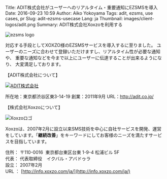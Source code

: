 Title: ADIT株式会社がユーザーへのリアルタイム・重要通知にEZSMSを導入
Date: 2016-09-23 10:59
Author: Aiko Yokoyama
Tags: adit, ezsms, use cases, pr
Slug: adit-ezsms-usecase
Lang: ja
Thumbnail: images/client-logos/adit.png
Summary: ADIT株式会社Xoxzoを利用する

![ezsms logo]({filename}/images/ezsms_logo1.png)

対応する手段としてXOXZO様のEZSMSサービスを導入するに至りました。
ユーザーのニーズに合わせて登録いただけますし、リアルタイム性が必要な通知や、
重要な通知などを今まで以上にユーザーに伝達することが出来るようになり、
大変満足しております。

【ADIT株式会社について】

[![ADIT株式会社]({filename}/images/client-logos/adit.png)](http://adit.co.jp/)

所在地：東京都渋谷区東3-14-19
創業：2011年9月
URL：http://adit.co.jp/

【株式会社Xoxzoについて】

![Xoxzoロゴ]({filename}/images/xoxzo-logo-02.png)

Xoxzoは、2007年2月に設立以来SMS技術を中心に自社サービスを開発、運営をしています。「**継続改善**」をキーワードにしてお客様のニーズを満たすサービスを目指しています。

住所： 〒110-0016  東京都台東区台東 1-9-4 松浦ビル 5F  
代表： 代表取締役　イクバル・アバドゥラ  
設立： 2007年2月  
URL ： [http://info.xoxzo.com/ja/](http://info.xoxzo.com/ja/)

